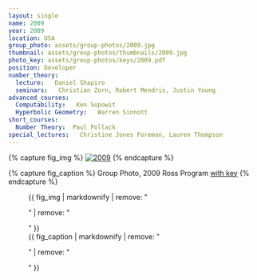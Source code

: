 ```yaml
---
layout: single
name: 2009
year: 2009
location: USA
group_photo: assets/group-photos/2009.jpg
thumbnail: assets/group-photos/thumbnails/2009.jpg
photo_key: assets/group-photos/keys/2009.pdf
position: Developer
number_theory:
  lecture:   Daniel Shapiro
  seminars:   Christian Zorn, Robert Mendris, Justin Young
advanced_courses:
  Computability:   Ken Supowit
  Hyperbolic Geometry:   Warren Sinnott
short_courses:
  Number Theory:  Paul Pollack
special_lectures:   Christine Jones Foreman, Lauren Thompson
---
```

{% capture fig_img %}
[![2009](/assets/group-photos/2009.jpg)](/assets/group-photos/keys/2009.pdf)
{% endcapture %}

{% capture fig_caption %}
Group Photo, 2009 Ross Program [with key](/assets/group-photos/keys/2009.pdf)
{% endcapture %}

<figure>
  {{ fig_img | markdownify | remove: "<p>" | remove: "</p>" }}
  <figcaption>{{ fig_caption | markdownify | remove: "<p>" | remove: "</p>" }}</figcaption>
</figure>
